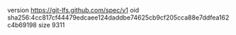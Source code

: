 version https://git-lfs.github.com/spec/v1
oid sha256:4cc817cf44479edcaee124daddbe74625cb9cf205cca88e7ddfea162c4b69198
size 9311
